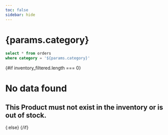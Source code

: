 ```yaml
---
toc: false
sidebar: hide
---
```

<LastRefreshed/>

# {params.category}

```sql inventory_filtered
select * from orders
where category = '${params.category}'
```

{#if inventory_filtered.length === 0}

# No data found
## This Product must not exist in the inventory or is out of stock. 

{:else}
<DataTable data={inventory_filtered}/>
{/if}
